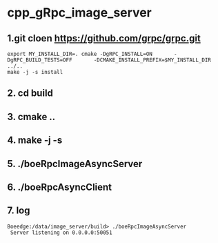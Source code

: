 # cpp_gRpc_image_server

## 1.git cloen https://github.com/grpc/grpc.git
    export MY_INSTALL_DIR=. cmake -DgRPC_INSTALL=ON       -DgRPC_BUILD_TESTS=OFF       -DCMAKE_INSTALL_PREFIX=$MY_INSTALL_DIR       ../..
    make -j -s install
## 2. cd build
## 3. cmake ..
## 4. make -j -s 
## 5. ./boeRpcImageAsyncServer 
## 6. ./boeRpcAsyncClient
## 7. log
    Boeedge:/data/image_server/build> ./boeRpcImageAsyncServer 
     Server listening on 0.0.0.0:50051

